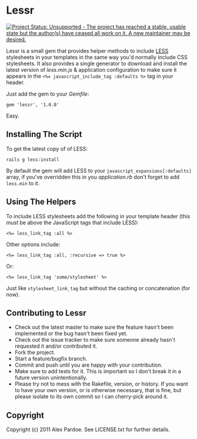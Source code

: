 # Lessr

[![Project Status: Unsupported - The project has reached a stable, usable state but the author(s) have ceased all work on it. A new maintainer may be desired.](http://www.repostatus.org/badges/latest/unsupported.svg)](http://www.repostatus.org/#unsupported)

Lessr is a small gem that provides helper methods to include [LESS](http://lesscss.org/) stylesheets in your templates in the same way you'd normally include CSS stylesheets. It also provides a single generator to download and install the latest version of _less.min.js_ & application configuration to make sure it appears in the `<%= javascript_include_tag :defaults %>` tag in your header.

Just add the gem to your _Gemfile_:

    gem 'lessr', '1.0.0'
    
Easy.

## Installing The Script

To get the latest copy of of LESS:

    rails g less:install

By default the gem will add LESS to your `javascript_expansions[:defaults]` array, if you've overridden this in you _application.rb_ don't forget to add `less.min` to it.

## Using The Helpers

To include LESS stylesheets add the following in your template header (this *must* be above the JavaScript tags that include LESS):

    <%= less_link_tag :all %>

Other options include:

    <%= less_link_tag :all, :recursive => true %>
	
Or:

    <%= less_link_tag 'some/stylesheet' %>
	
Just like `stylesheet_link_tag` but without the caching or concatenation (for now).

## Contributing to Lessr
 
* Check out the latest master to make sure the feature hasn't been implemented or the bug hasn't been fixed yet.
* Check out the issue tracker to make sure someone already hasn't requested it and/or contributed it.
* Fork the project.
* Start a feature/bugfix branch.
* Commit and push until you are happy with your contribution.
* Make sure to add tests for it. This is important so I don't break it in a future version unintentionally.
* Please try not to mess with the Rakefile, version, or history. If you want to have your own version, or is otherwise necessary, that is fine, but please isolate to its own commit so I can cherry-pick around it.

## Copyright

Copyright (c) 2011 Alex Pardoe. See LICENSE.txt for further details.

